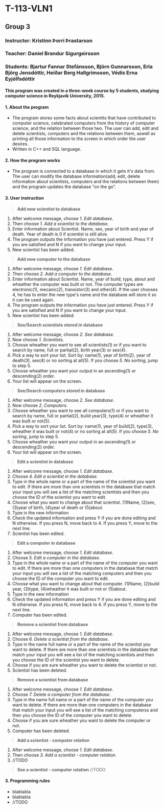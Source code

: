 # T-113-VLN1
## Group 3
### Instructor: Kristinn Þorri Þrastarson 
### Teacher: Daníel Brandur Sigurgeirsson
### Students: Bjartur Fannar Stefánsson, Björn Gunnarsson, Erla Björg Jensdóttir, Heiðar Berg Hallgrímsson, Védís Erna Eyjólfsdóttir
#### This program was created in a three-week course by 5 students, studying computer science in Reykjavík University, 2015.

#### 1. About the program
  * The program stores some facts about scientits that have contributed to computer science, celebrated computers from the history of computer science, and the relation between those two. The user can add, edit and delete scientists, computers and the relations between them, aswell as printing all those information to the screen in which order the user desires.
  * Written in C++ and SQL language.

#### 2. How the program works
  * The program is connected to a database in which it gets it's data from. The user can modify the database information(add, edit, delete information about scientists, computers and the relations between them) and the program updates the database "on the go". 

#### 3. User instruction
> **Add new scientist to database**
  1. After welcome message, choose *1. Edit database*.
  2. Then choose *1. Add a scientist to the database*.
  3. Enter information about Scientist. Name, sex, year of birth and year of death. Year of death is 0 if scientist is still alive.
  4. The program outputs the information you have just entered. Press Y if you are satisfied and N if you want to change your input.
  5. New scientist has been added.

> **Add new computer to the database**
  1. After welcome message, choose *1. Edit database*.
  2. Then choose *2. Add a computer to the database*.
  3. Enter information about Scientist. Name, year of build, type, about and wheather the computer was built or not. The computer types are electronic(1), mecanic(2), transistor(3) and other(4). If the user chooses 4, he has to enter the new type's name and the database will store it so it can be used again.
  4. The program outputs the information you have just entered. Press Y if you are satisfied and N if you want to change your input.
  5. New scientist has been added. 

> **See/Search scientists stored in database**
  1. After welcome message, choose *2. See database*.
  2. Now choose *1. Scientists*.
  3. Choose wheather you want to see all scientists(1) or if you want to search by name, full or partial(2), birth year(3) or sex(4).
  4. Pick a way to sort your list. Sort by: name(1), year of birth(2), year of death(3), sex(4) or no sorting at all(5). If you choose *5. No sorting*, jump to step 5.
  5. Choose wheather you want your output in an ascending(1) or descending(2) order.
  6. Your list will appear on the screen.

> **See/Search computers stored in database**
  1. After welcome message, choose *2. See database*.
  2. Now choose *2. Computers*.
  3. Choose wheather you want to see all computers(1) or if you want to search by name, full or partial(2), build year(3), type(4) or wheather it was built or not(5).
  4. Pick a way to sort your list. Sort by: name(1), year of build(2), type(3), wheather it was built or not(4) or no sorting at all(5). If you choose *5. No sorting*, jump to step 5.
  5. Choose wheather you want your output in an ascending(1) or descending(2) order.
  6. Your list will appear on the screen.

> **Edit a scientist in database**
  1. After welcome message, choose *1. Edit database*.
  2. Choose *4. Edit a scientist in the database*.
  3. Type in the whole name or a part of the name of the scientist you want to edit. If there are more than one scientists in the database that match your input you will see a list of the matching scientists and then you choose the ID of the scientist you want to edit.
  4. Choose what you want to change about that scientist. (1)Name, (2)sex, (3)year of birth, (4)year of death or (5)about.
  5. Type in the new information
  6. Check the updated information and press Y if you are done editing and N otherwise. If you press N, move back to 4. If you press Y, move to the next line.
  7. Scientist has been edited. 

> **Edit a computer in database**
  1. After welcome message, choose *1. Edit database*.
  2. Choose *5. Edit a computer in the database*.
  3. Type in the whole name or a part of the name of the computer you want to edit. If there are more than one computers in the database that match your input you will see a list of the matching computers and then you choose the ID of the computer you want to edit.
  4. Choose what you want to change about that computer. (1)Name, (2)build year, (3)type, (4)wheather it was built or not or (5)about.
  5. Type in the new information
  6. Check the updated information and press Y if you are done editing and N otherwise. If you press N, move back to 4. If you press Y, move to the next line.
  7. Computer has been edited. 

> **Remove a scientist from database**
  1. After welcome message, choose *1. Edit database*.
  2. Choose *6. Delete a scientist from the database*.
  3. Type in the name full name or a part of the name of the scientist you want to delete. If there are more than one scientists in the database that match your input you will see a list of the matching scientists and then you choose the ID of the scientist you want to delete.
  4. Choose if you are sure wheather you want to delete the scientist or not.
  5. Scientist has been deleted.

> **Remove a scientist from database**
  1. After welcome message, choose *1. Edit database*.
  2. Choose *7. Delete a computer from the database*.
  3. Type in the name full name or a part of the name of the computer you want to delete. If there are more than one computers in the database that match your input you will see a list of the matching computerss and then you choose the ID of the computer you want to delete.
  4. Choose if you are sure wheather you want to delete the computer or not.
  5. Computer has been deleted.

> **Add a scientist - computer relation**
  1. After welcome message, choose *1. Edit database*.
  2. Then choose *3. Add a scientist - computer relation*.
  3. //TODO

> **See a scientist - computer relation**
  //TODO

#### 3. Programming rules
  * blablabla
  * blablabla
  * //TODO